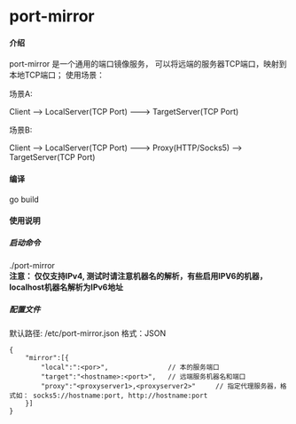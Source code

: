 # port-mirror

#### 介绍
port-mirror 是一个通用的端口镜像服务， 可以将远端的服务器TCP端口，映射到本地TCP端口； 使用场景：

场景A:

Client -->  LocalServer(TCP Port) ---> TargetServer(TCP Port)

场景B:

Client -->  LocalServer(TCP Port) ---> Proxy(HTTP/Socks5) --> TargetServer(TCP Port)



#### 编译

go build

#### 使用说明

##### 启动命令
./port-mirror   
**注意： 仅仅支持IPv4, 测试时请注意机器名的解析，有些启用IPV6的机器，localhost机器名解析为IPv6地址**

##### 配置文件
默认路径: /etc/port-mirror.json
格式：JSON

```
{
    "mirror":[{
        "local":":<por>",               // 本的服务端口
        "target":"<hostname>:<port>",   // 远端服务机器名和端口
        "proxy":"<proxyserver1>,<proxyserver2>"     // 指定代理服务器，格式如： socks5://hostname:port, http://hostname:port
    }]
}
```